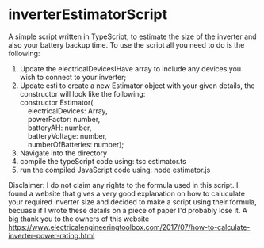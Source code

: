 # inverterEstimatorScript
A simple script written in TypeScript, to estimate the size of the inverter and also your battery backup time. 
To use the script all you need to do is the following:
1) Update the electricalDevicesIHave array to include any devices you wish to connect to your inverter;
2) Update esti to create a new Estimator object with your given details, the constructor will look like the following:  
                                      constructor Estimator(  
                                              &nbsp;&nbsp;&nbsp;&nbsp;electricalDevices: Array<ElectricalDevice>,  
                                              &nbsp;&nbsp;&nbsp;&nbsp;powerFactor: number,  
                                              &nbsp;&nbsp;&nbsp;&nbsp;batteryAH: number,  
                                              &nbsp;&nbsp;&nbsp;&nbsp;batteryVoltage: number,  
                                              &nbsp;&nbsp;&nbsp;&nbsp;numberOfBatteries: number);  
3) Navigate into the directory
4) compile the typeScript code using: tsc estimator.ts
5) run the compiled JavaScript code using: node estimator.js 

Disclaimer:
I do not claim any rights to the formula used in this script. I found a website that gives a very good explanation on how to caluculate your required inverter size and decided to make a script using their formula, becuase if I wrote these details on a piece of paper I'd probably lose it. A big thank you to the owners of this website https://www.electricalengineeringtoolbox.com/2017/07/how-to-calculate-inverter-power-rating.html   
